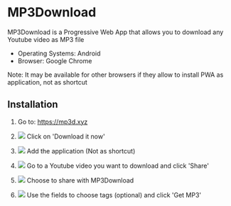 # MP3Download
MP3Download is a Progressive Web App that allows you to download any Youtube video as MP3 file

- Operating Systems: Android
- Browser: Google Chrome

Note: It may be available for other browsers if they allow to install PWA as application, not as shortcut


## Installation
1. Go to: https://mp3d.xyz

2. ![](static/images/instructions/1.jpg)
Click on 'Download it now'

3. ![](static/images/instructions/2.jpg)
Add the application (Not as shortcut)

4. ![](static/images/instructions/3.jpg)
Go to a Youtube video you want to download and click 'Share'

5. ![](static/images/instructions/4.jpg)
Choose to share with MP3Download

6. ![](static/images/instructions/5.jpg)
Use the fields to choose tags (optional) and click 'Get MP3'
